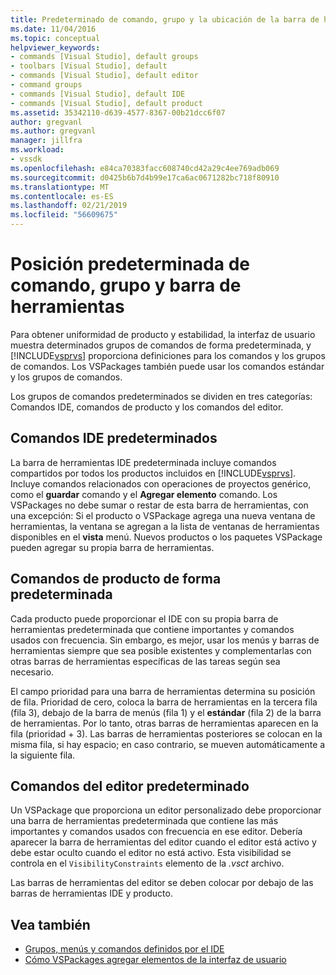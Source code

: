 ```yaml
---
title: Predeterminado de comando, grupo y la ubicación de la barra de herramientas | Microsoft Docs
ms.date: 11/04/2016
ms.topic: conceptual
helpviewer_keywords:
- commands [Visual Studio], default groups
- toolbars [Visual Studio], default
- commands [Visual Studio], default editor
- command groups
- commands [Visual Studio], default IDE
- commands [Visual Studio], default product
ms.assetid: 35342110-d639-4577-8367-00b21dcc6f07
author: gregvanl
ms.author: gregvanl
manager: jillfra
ms.workload:
- vssdk
ms.openlocfilehash: e84ca70383facc608740cd42a29c4ee769adb069
ms.sourcegitcommit: d0425b6b7d4b99e17ca6ac0671282bc718f80910
ms.translationtype: MT
ms.contentlocale: es-ES
ms.lasthandoff: 02/21/2019
ms.locfileid: "56609675"
---
```

# <a name="default-command-group-and-toolbar-placement"></a>Posición predeterminada de comando, grupo y barra de herramientas
Para obtener uniformidad de producto y estabilidad, la interfaz de usuario muestra determinados grupos de comandos de forma predeterminada, y [!INCLUDE[vsprvs](../../code-quality/includes/vsprvs_md.md)] proporciona definiciones para los comandos y los grupos de comandos. Los VSPackages también puede usar los comandos estándar y los grupos de comandos.

 Los grupos de comandos predeterminados se dividen en tres categorías: Comandos IDE, comandos de producto y los comandos del editor.

## <a name="default-ide-commands"></a>Comandos IDE predeterminados
 La barra de herramientas IDE predeterminada incluye comandos compartidos por todos los productos incluidos en [!INCLUDE[vsprvs](../../code-quality/includes/vsprvs_md.md)]. Incluye comandos relacionados con operaciones de proyectos genérico, como el **guardar** comando y el **Agregar elemento** comando. Los VSPackages no debe sumar o restar de esta barra de herramientas, con una excepción: Si el producto o VSPackage agrega una nueva ventana de herramientas, la ventana se agregan a la lista de ventanas de herramientas disponibles en el **vista** menú. Nuevos productos o los paquetes VSPackage pueden agregar su propia barra de herramientas.

## <a name="default-product-commands"></a>Comandos de producto de forma predeterminada
 Cada producto puede proporcionar el IDE con su propia barra de herramientas predeterminada que contiene importantes y comandos usados con frecuencia. Sin embargo, es mejor, usar los menús y barras de herramientas siempre que sea posible existentes y complementarlas con otras barras de herramientas específicas de las tareas según sea necesario.

 El campo prioridad para una barra de herramientas determina su posición de fila. Prioridad de cero, coloca la barra de herramientas en la tercera fila (fila 3), debajo de la barra de menús (fila 1) y el **estándar** (fila 2) de la barra de herramientas. Por lo tanto, otras barras de herramientas aparecen en la fila (prioridad + 3). Las barras de herramientas posteriores se colocan en la misma fila, si hay espacio; en caso contrario, se mueven automáticamente a la siguiente fila.

## <a name="default-editor-commands"></a>Comandos del editor predeterminado
 Un VSPackage que proporciona un editor personalizado debe proporcionar una barra de herramientas predeterminada que contiene las más importantes y comandos usados con frecuencia en ese editor. Debería aparecer la barra de herramientas del editor cuando el editor está activo y debe estar oculto cuando el editor no está activo. Esta visibilidad se controla en el `VisibilityConstraints` elemento de la *.vsct* archivo.

 Las barras de herramientas del editor se deben colocar por debajo de las barras de herramientas IDE y producto.

## <a name="see-also"></a>Vea también
- [Grupos, menús y comandos definidos por el IDE](../../extensibility/internals/ide-defined-commands-menus-and-groups.md)
- [Cómo VSPackages agregar elementos de la interfaz de usuario](../../extensibility/internals/how-vspackages-add-user-interface-elements.md)